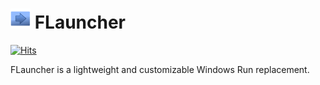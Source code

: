 <h1><img src="https://raw.githubusercontent.com/OliveOil1/oliveoil1.github.io/master/flauncher/assets/flauncher.png" height="32"/> FLauncher</h1>

[![Hits](https://hits.seeyoufarm.com/api/count/incr/badge.svg?url=https%3A%2F%2Fgithub.com%2FOliveOil1%2FFLauncher&count_bg=%2379C83D&title_bg=%23555555&icon=&icon_color=%23E7E7E7&title=hits&edge_flat=false)](https://hits.seeyoufarm.com)

FLauncher is a lightweight and customizable Windows Run replacement.
  
